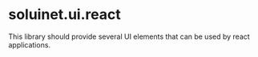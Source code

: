 # soluinet.ui.react
 
This library should provide several UI elements that can be used by react applications.